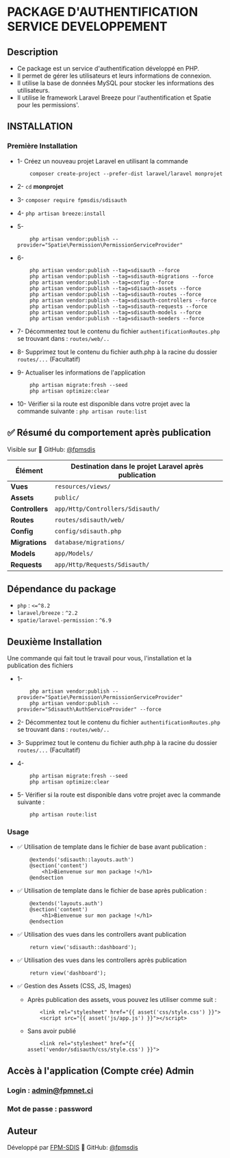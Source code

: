 # PACKAGE D'AUTHENTIFICATION SERVICE DEVELOPPEMENT

## Description

- Ce package est un service d'authentification développé en PHP.
- Il permet de gérer les utilisateurs et leurs informations de connexion.
- Il utilise la base de données MySQL pour stocker les informations des utilisateurs.
- Il utilise le framework Laravel Breeze pour l'authentification et Spatie pour les permissions'.

## INSTALLATION

### Première Installation

- 1- Créez un nouveau projet Laravel en utilisant la commande 

    ```
        composer create-project --prefer-dist laravel/laravel monprojet
    ```

- 2- ```cd``` **monprojet**
- 3- ```composer require fpmsdis/sdisauth```
- 4- ```php artisan breeze:install```
- 5- 
    ```
        php artisan vendor:publish --provider="Spatie\Permission\PermissionServiceProvider"
    ```
- 6- 
    ``` 
        php artisan vendor:publish --tag=sdisauth --force
        php artisan vendor:publish --tag=sdisauth-migrations --force
        php artisan vendor:publish --tag=config --force
        php artisan vendor:publish --tag=sdisauth-assets --force
        php artisan vendor:publish --tag=sdisauth-routes --force
        php artisan vendor:publish --tag=sdisauth-controllers --force
        php artisan vendor:publish --tag=sdisauth-requests --force
        php artisan vendor:publish --tag=sdisauth-models --force
        php artisan vendor:publish --tag=sdisauth-seeders --force 
    ```

- 7- Décommentez tout le contenu du  fichier ``` authentificationRoutes.php ``` se trouvant dans : ``` routes/web/.. ```
- 8- Supprimez tout le contenu du fichier auth.php à la racine du dossier ``` routes/... ``` (Facultatif)
    
- 9- Actualiser les informations de l'application
    ```
        php artisan migrate:fresh --seed
        php artisan optimize:clear
    ```
- 10- Vérifier si la route est disponible dans votre projet avec la commande suivante : ```php artisan route:list```

## ✅ Résumé du comportement après publication
Visible sur 👤 GitHub: [@fpmsdis](https://github.com/fpmsdis)

| Élément       | Destination dans le projet Laravel après publication |
|--------------|---------------------------------------------------|
| **Vues**      | `resources/views/` |
| **Assets**    | `public/` |
| **Controllers** | `app/Http/Controllers/Sdisauth/` |
| **Routes**    | `routes/sdisauth/web/` |
| **Config**    | `config/sdisauth.php` |
| **Migrations** | `database/migrations/` |
| **Models** | `app/Models/` |
| **Requests**  | `app/Http/Requests/Sdisauth/` |

## Dépendance du package

- `php` : `<=^8.2`
- `laravel/breeze` : `^2.2`
- `spatie/laravel-permission` : `^6.9`



## **Deuxième Installation**

Une commande qui fait tout le travail pour vous, l'installation et la publication des fichiers
- 1- 
    ```
        php artisan vendor:publish --provider="Spatie\Permission\PermissionServiceProvider"
        php artisan vendor:publish --provider="Sdisauth\AuthServiceProvider" --force
    ```
- 2- Décommentez tout le contenu du  fichier ```authentificationRoutes.php``` se trouvant dans : ``` routes/web/.. ```
- 3- Supprimez tout le contenu du fichier auth.php à la racine du dossier ``` routes/... ``` (Facultatif)

- 4-
    ```
        php artisan migrate:fresh --seed
        php artisan optimize:clear
    ```

- 5- Vérifier si la route est disponible dans votre projet avec la commande suivante :      
    ```
        php artisan route:list
    ```


### **Usage**

- ✅ Utilisation de template dans le fichier de base avant publication : 

    ``` 
        @extends('sdisauth::layouts.auth')
        @section('content')
            <h1>Bienvenue sur mon package !</h1>
        @endsection
    ```

- ✅ Utilisation de template dans le fichier de base après publication : 

    ``` 
        @extends('layouts.auth')
        @section('content')
            <h1>Bienvenue sur mon package !</h1>
        @endsection
    ```

- ✅ Utilisation des vues dans les controllers avant publication
    ```
        return view('sdisauth::dashboard');
    ```

- ✅ Utilisation des vues dans les controllers après publication
    ```
        return view('dashboard');
    ```

- ✅ Gestion des Assets (CSS, JS, Images)
    - Après publication des assets, vous pouvez les utiliser comme suit :

        ```
            <link rel="stylesheet" href="{{ asset('css/style.css') }}">
            <script src="{{ asset('js/app.js') }}"></script>
        ```

    - Sans avoir publié

        ```
            <link rel="stylesheet" href="{{ asset('vendor/sdisauth/css/style.css') }}">
        ```
## Accès à l'application (Compte crée) Admin

### Login : **admin@fpmnet.ci**
### Mot de passe : **password**

## Auteur

Développé par [FPM-SDIS](https://github.com/fpmsdis)
👤 GitHub: [@fpmsdis](https://github.com/fpmsdis)

